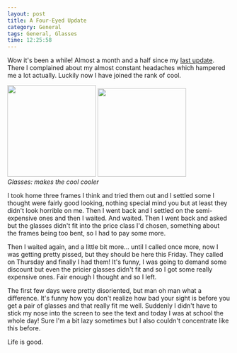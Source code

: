 ```yaml
---
layout: post
title: A Four-Eyed Update
category: General
tags: General, Glasses
time: 12:25:58
---
```

Wow it's been a while! Almost a month and a half since my [last update](/blog/2011/02/09/a_week_of_headache). There I complained about my almost constant headaches which hampered me a lot actually. Luckily now I have joined the rank of cool.

<div class="center">
  <img src="http://ftp.sunet.se/pub/pictures/comics/Marvel/FleerUltraXMen95/Cyclops.jpg" width="200" height="207" />
  <img src="http://widellinhosweblog.blogg.se/images/2010/clark-kent_110954353.jpg" width="200" /><br />
  <em>Glasses: makes the cool cooler</em>
</div>

I took home three frames I think and tried them out and I settled some I thought were fairly good looking, nothing special mind you but at least they didn't look horrible on me. Then I went back and I settled on the semi-expensive ones and then I waited. And waited. Then I went back and asked but the glasses didn't fit into the price class I'd chosen, something about the frames being too bent, so I had to pay some more.

Then I waited again, and a little bit more... until I called once more, now I was getting pretty pissed, but they should be here this Friday. They called on Thursday and finally I had them! It's funny, I was going to demand some discount but even the pricier glasses didn't fit and so I got some really expensive ones. Fair enough I thought and so I left.

The first few days were pretty disoriented, but man oh man what a difference. It's funny how you don't realize how bad your sight is before you get a pair of glasses and that really fit me well. Suddenly I didn't have to stick my nose into the screen to see the text and today I was at school the whole day! Sure I'm a bit lazy sometimes but I also couldn't concentrate like this before.

Life is good.

